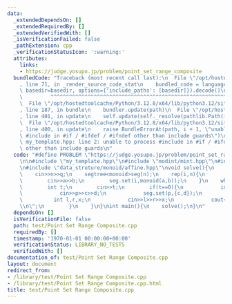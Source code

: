 ```yaml
---
data:
  _extendedDependsOn: []
  _extendedRequiredBy: []
  _extendedVerifiedWith: []
  _isVerificationFailed: false
  _pathExtension: cpp
  _verificationStatusIcon: ':warning:'
  attributes:
    links:
    - https://judge.yosupo.jp/problem/point_set_range_composite
  bundledCode: "Traceback (most recent call last):\n  File \"/opt/hostedtoolcache/Python/3.12.8/x64/lib/python3.12/site-packages/onlinejudge_verify/documentation/build.py\"\
    , line 71, in _render_source_code_stat\n    bundled_code = language.bundle(stat.path,\
    \ basedir=basedir, options={'include_paths': [basedir]}).decode()\n          \
    \         ^^^^^^^^^^^^^^^^^^^^^^^^^^^^^^^^^^^^^^^^^^^^^^^^^^^^^^^^^^^^^^^^^^^^^^^^^^^^^^^^^\n\
    \  File \"/opt/hostedtoolcache/Python/3.12.8/x64/lib/python3.12/site-packages/onlinejudge_verify/languages/cplusplus.py\"\
    , line 187, in bundle\n    bundler.update(path)\n  File \"/opt/hostedtoolcache/Python/3.12.8/x64/lib/python3.12/site-packages/onlinejudge_verify/languages/cplusplus_bundle.py\"\
    , line 401, in update\n    self.update(self._resolve(pathlib.Path(included), included_from=path))\n\
    \  File \"/opt/hostedtoolcache/Python/3.12.8/x64/lib/python3.12/site-packages/onlinejudge_verify/languages/cplusplus_bundle.py\"\
    , line 400, in update\n    raise BundleErrorAt(path, i + 1, \"unable to process\
    \ #include in #if / #ifdef / #ifndef other than include guards\")\nonlinejudge_verify.languages.cplusplus_bundle.BundleErrorAt:\
    \ my_template.hpp: line 2: unable to process #include in #if / #ifdef / #ifndef\
    \ other than include guards\n"
  code: "#define PROBLEM \"https://judge.yosupo.jp/problem/point_set_range_composite\"\
    \n\n#include \"my_template.hpp\"\n#include \"modint/mint.hpp\"\n#include \"data_struture/segment_trees\"\
    \n#include \"data_struture/monoid/affine.hpp\"\nvoid solve(){\n    int n,q;\n\
    \    cin>>n>>q;\n    segtree<monoid>seg(n);\n    rep(i,n){\n        mint a,b;\n\
    \        cin>>a>>b;\n        seg.set(i,monoid(a,b));\n    }\n    while(q--){\n\
    \        int t;\n        cin>>t;\n        if(t==0){\n            int p,c,d;\n\
    \            cin>>p>>c>>d;\n            seg.set(p,{c,d});\n        }else{\n  \
    \          int l,r,x;\n            cin>>l>>r>>x;\n            cout<<seg.prod(l,r).a*x+seg.prod(l,r).b<<\"\
    \\n\";\n        }\n    }\n}\nint main(){\n    solve();\n}\n"
  dependsOn: []
  isVerificationFile: false
  path: test/Point Set Range Composite.cpp
  requiredBy: []
  timestamp: '1970-01-01 00:00:00+00:00'
  verificationStatus: LIBRARY_NO_TESTS
  verifiedWith: []
documentation_of: test/Point Set Range Composite.cpp
layout: document
redirect_from:
- /library/test/Point Set Range Composite.cpp
- /library/test/Point Set Range Composite.cpp.html
title: test/Point Set Range Composite.cpp
---
```

